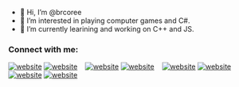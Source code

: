- 👋 Hi, I’m @brcoree
- 👀 I’m interested in playing computer games and C#.
- 🌱 I’m currently learining and working on C++ and JS.

### Connect with me:

[![website](./img/youtube-light.svg)](https://www.youtube.com/channel/UC0RPsRNpqYZymZzldzkK2QQ#gh-light-mode-only)
[![website](./img/youtube-dark.svg)](https://www.youtube.com/channel/UC0RPsRNpqYZymZzldzkK2QQ#gh-dark-mode-only)
&nbsp;&nbsp;
[![website](./img/twitter-light.svg)](https://twitter.com/reallcore#gh-light-mode-only)
[![website](./img/twitter-dark.svg)](https://twitter.com/reallcore#gh-dark-mode-only)
&nbsp;&nbsp;
[![website](./img/linkedin-light.svg)](https://www.linkedin.com/in/berke-yusuf-uğurlu-60977a226#gh-light-mode-only)
[![website](./img/linkedin-dark.svg)](https://www.linkedin.com/in/berke-yusuf-uğurlu-60977a226#gh-dark-mode-only)
&nbsp;&nbsp;
[![website](./img/instagram-light.svg)](https://www.instagram.com/brcoree/#gh-light-mode-only)
[![website](./img/instagram-dark.svg)](https://www.instagram.com/brcoree/#gh-dark-mode-only)

<!---
C0R33/C0R33 is a ✨ special ✨ repository because its `README.md` (this file) appears on your GitHub profile.
You can click the Preview link to take a look at your changes.
--->
